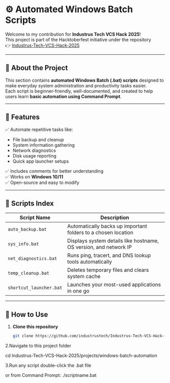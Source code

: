 # ⚙️ Automated Windows Batch Scripts

Welcome to my contribution for **Industrus Tech VCS Hack 2025**!  
This project is part of the Hacktoberfest initiative under the repository  
👉 [Industrus-Tech-VCS-Hack-2025](https://github.com/industrustech/Industrus-Tech-VCS-Hack-2025.git)

---

## 🧠 About the Project

This section contains **automated Windows Batch (.bat) scripts** designed to make everyday system administration and productivity tasks easier.  
Each script is beginner-friendly, well-documented, and created to help users learn **basic automation using Command Prompt**.

---

## 🧩 Features

✅ Automate repetitive tasks like:
- File backup and cleanup  
- System information gathering  
- Network diagnostics  
- Disk usage reporting  
- Quick app launcher setups  

✅ Includes comments for better understanding  
✅ Works on **Windows 10/11**  
✅ Open-source and easy to modify  

---

## 🧰 Scripts Index

| Script Name | Description |
|--------------|-------------|
| `auto_backup.bat` | Automatically backs up important folders to a chosen location |
| `sys_info.bat` | Displays system details like hostname, OS version, and network IP |
| `net_diagnostics.bat` | Runs ping, tracert, and DNS lookup tools automatically |
| `temp_cleanup.bat` | Deletes temporary files and clears system cache |
| `shortcut_launcher.bat` | Launches your most-used applications in one go |

---

## 🚀 How to Use

1. **Clone this repository**
   ```bash
   git clone https://github.com/industrustech/Industrus-Tech-VCS-Hack-2025.git
2.Navigate to this project folder
  
  cd Industrus-Tech-VCS-Hack-2025/projects/windows-batch-automation

3.Run any script
  double-click the .bat file

or from Command Prompt:
  ./scriptname.bat
  

